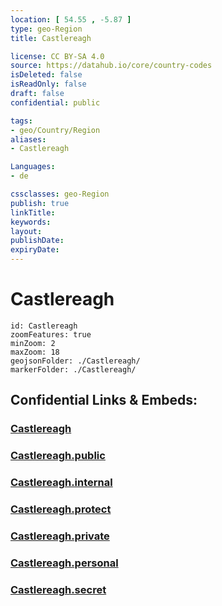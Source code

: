 ```yaml
---
location: [ 54.55 , -5.87 ] 
type: geo-Region
title: Castlereagh

license: CC BY-SA 4.0
source: https://datahub.io/core/country-codes
isDeleted: false
isReadOnly: false
draft: false
confidential: public

tags:
- geo/Country/Region
aliases:
- Castlereagh

Languages:
- de

cssclasses: geo-Region
publish: true
linkTitle: 
keywords: 
layout: 
publishDate: 
expiryDate: 
---
```


# Castlereagh

```leaflet
id: Castlereagh
zoomFeatures: true 
minZoom: 2 
maxZoom: 18
geojsonFolder: ./Castlereagh/
markerFolder: ./Castlereagh/
```


## Confidential Links & Embeds: 

### [Castlereagh](/_Standards/Earth/Continent/Europe/Europe~North/UK/Ireland~North/counties~Ireland~North/Castlereagh.md) 

### [Castlereagh.public](/_public/Earth/Continent/Europe/Europe~North/UK/Ireland~North/counties~Ireland~North/Castlereagh.public.md) 

### [Castlereagh.internal](/_internal/Earth/Continent/Europe/Europe~North/UK/Ireland~North/counties~Ireland~North/Castlereagh.internal.md) 

### [Castlereagh.protect](/_protect/Earth/Continent/Europe/Europe~North/UK/Ireland~North/counties~Ireland~North/Castlereagh.protect.md) 

### [Castlereagh.private](/_private/Earth/Continent/Europe/Europe~North/UK/Ireland~North/counties~Ireland~North/Castlereagh.private.md) 

### [Castlereagh.personal](/_personal/Earth/Continent/Europe/Europe~North/UK/Ireland~North/counties~Ireland~North/Castlereagh.personal.md) 

### [Castlereagh.secret](/_secret/Earth/Continent/Europe/Europe~North/UK/Ireland~North/counties~Ireland~North/Castlereagh.secret.md)

